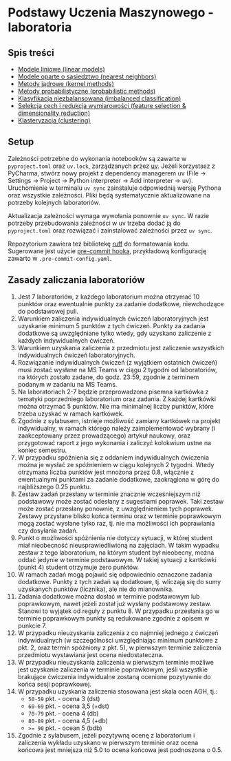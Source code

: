 # Podstawy Uczenia Maszynowego - laboratoria

## Spis treści

* [Modele liniowe (linear models)](lab1)
* [Modele oparte o sąsiedztwo (nearest neighbors)](lab2)
* [Metody jądrowe (kernel methods)](lab3)
* [Metody probabilistyczne (probabilistic methods)](lab4)
* [Klasyfikacja niezbalansowana (imbalanced classification)](lab5)
* [Selekcja cech i redukcja wymiarowości (feature selection & dimensionality reduction)](lab6)
* [Klasteryzacja (clustering)](lab7)

## Setup

Zależności potrzebne do wykonania notebooków są zawarte w `pyproject.toml` oraz `uv.lock`,
zarządzanych przez [uv](https://docs.astral.sh/uv/). Jeżeli korzystasz z PyCharma, stwórz
nowy projekt z dependency managerem uv (File -> Settings -> Project -> Python interpreter
-> Add interpreter -> uv). Uruchomienie w terminalu `uv sync` zainstaluje odpowiednią wersję
Pythona oraz wszystkie zależności. Pliki będą systematycznie aktualizowane na potrzeby
kolejnych laboratoriów.

Aktualizacja zależności wymaga wywołania ponownie `uv sync`. W razie potrzeby przebudowania
zależności w uv trzeba dodać ją do `pyproject.toml` oraz rozwiązać i zainstalować zależności
przez `uv sync`.

Repozytorium zawiera też bibliotekę [ruff](https://docs.astral.sh/ruff/) do formatowania
kodu. Sugerowane jest użycie [pre-commit hooka](https://docs.astral.sh/ruff/integrations/#pre-commit),
przykładową konfigurację zawarto w `.pre-commit-config.yaml`.

## Zasady zaliczania laboratoriów

1. Jest 7 laboratoriów, z każdego laboratorium można otrzymać 10 punktów oraz ewentualnie punkty za zadanie dodatkowe, 
   niewchodzące do podstawowej puli.
2. Warunkiem zaliczenia indywidualnych ćwiczeń laboratoryjnych jest uzyskanie minimum 5 punktów z tych ćwiczeń. 
   Punkty za zadania dodatkowe są uwzględniane tylko wtedy, gdy uzyskano zaliczenie z każdych indywidualnych ćwiczeń.
3. Warunkiem uzyskania zaliczenia z przedmiotu jest zaliczenie wszystkich indywidualnych ćwiczeń laboratoryjnych.
4. Rozwiązanie indywidualnych ćwiczeń (z wyjątkiem ostatnich ćwiczeń) musi zostać wysłane na MS Teams w ciągu 2 tygodni 
   od laboratoriów, na których zostało zadane, do godz. 23:59, zgodnie z terminem podanym w zadaniu na MS Teams.
5. Na laboratoriach 2-7 będzie przeprowadzona pisemna kartkówka z tematyki poprzedniego laboratorium oraz zadania. Z każdej kartkówki 
   można otrzymać 5 punktów. Nie ma minimalnej liczby punktów, które trzeba uzyskać w ramach kartkówek.
6. Zgodnie z sylabusem, istnieje możliwość zamiany kartkówek na projekt indywidualny, w ramach którego należy zaimplementować 
   wybrany (i zaakceptowany przez prowadzącego) artykuł naukowy, oraz przygotować raport z jego wykonania i zaliczyć kolokwium 
   ustne na koniec semestru.
7. W przypadku spóźnienia się z oddaniem indywidualnych ćwiczenia można je wysłać ze spóźnieniem w ciągu kolejnych 2 tygodni. 
   Wtedy otrzymana liczba punktów jest mnożona przez 0.8, włącznie z ewentualnymi punktami za zadanie dodatkowe, zaokrąglona w górę 
   do najbliższego 0.25 punktu.
8. Zestaw zadań przesłany w terminie znacznie wcześniejszym niż podstawowy może zostać odesłany z sugestiami poprawek. Taki zestaw 
   może zostać przesłany ponownie, z uwzględnieniem tych poprawek. Zestawy przysłane blisko końca terminu oraz w terminie poprawkowym 
   mogą zostać wysłane tylko raz, tj. nie ma możliwości ich poprawiania czy dosyłania zadań.
9. Punkt o możliwości spóźnienia nie dotyczy sytuacji, w której student miał nieobecność nieusprawiedliwioną na zajęciach. 
   W takim wypadku zestaw z tego laboratorium, na którym student był nieobecny, można oddać jedynie w terminie podstawowym. W takiej 
   sytuacji z kartkówki (punkt 4) student otrzymuje zero punktów.
10. W ramach zadań mogą pojawić się odpowiednio oznaczone zadania dodatkowe. Punkty z tych zadań są dodatkowe, tj. wliczają się do 
   sumy uzyskanych punktów (licznika), ale nie do mianownika.
11. Zadania dodatkowe można dosłać w terminie podstawowym lub poprawkowym, nawet jeżeli został już wysłany podstawowy zestaw. Stanowi 
    to wyjątek od reguły z punktu 8. W przypadku przesłania go w terminie poprawkowym punkty są redukowane zgodnie z opisem w punkcie 7.
12. W przypadku nieuzyskania zaliczenia z co najmniej jednego z ćwiczeń indywidualnych (w szczególności uwzględniając minimum 
   punktowe z pkt. 2, oraz termin spóźniony z pkt. 5), w pierwszym terminie zaliczenia przedmiotu wystawiana jest ocena niedostateczna. 
13. W przypadku nieuzyskania zaliczenia w pierwszym terminie możliwe jest uzyskanie zaliczenia w terminie poprawkowym, jeśli
   wszystkie brakujące ćwiczenia indywidualne zostaną ocenione pozytywnie do końca sesji poprawkowej.
14. W przypadku uzyskania zaliczenia stosowana jest skala ocen AGH, tj.:
    * `50-59` pkt. - ocena 3 (dst)
    * `60-69` pkt. - ocena 3,5 (+dst)
    * `70-79` pkt. - ocena 4 (db)
    * `80-89` pkt. - ocena 4,5 (+db)
    * `>= 90` pkt. - ocean 5 (bdb)
15. Zgodnie z sylabusem, jeżeli pozytywną ocenę z laboratorium i zaliczenia wykładu uzyskano w pierwszym terminie 
    oraz ocena końcowa jest mniejsza niż 5.0 to ocena końcowa jest podnoszona o 0.5.